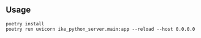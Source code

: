 ## Usage

```
poetry install
poetry run uvicorn ike_python_server.main:app --reload --host 0.0.0.0
```

